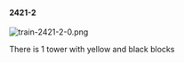 #### 2421-2
![train-2421-2-0.png](https://github.com/lil-lab/nlvr/raw/master/nlvr/train/images/52/train-2421-2-0.png "train-2421-2-0.png")

There is 1 tower with yellow and black blocks